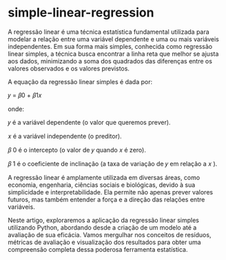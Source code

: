 # simple-linear-regression

A regressão linear é uma técnica estatística fundamental utilizada para modelar a relação entre uma variável dependente e uma ou mais variáveis independentes. Em sua forma mais simples, conhecida como regressão linear simples, a técnica busca encontrar a linha reta que melhor se ajusta aos dados, minimizando a soma dos quadrados das diferenças entre os valores observados e os valores previstos.

A equação da regressão linear simples é dada por:

𝑦 = 𝛽0 + 𝛽1𝑥

onde:

𝑦 é a variável dependente (o valor que queremos prever).

𝑥 é a variável independente (o preditor).

𝛽 0 é o intercepto (o valor de 𝑦 quando 𝑥 é zero).

𝛽 1 é o coeficiente de inclinação (a taxa de variação de 𝑦 em relação a 𝑥 ).

A regressão linear é amplamente utilizada em diversas áreas, como economia, engenharia, ciências sociais e biológicas, devido à sua simplicidade e interpretabilidade. Ela permite não apenas prever valores futuros, mas também entender a força e a direção das relações entre variáveis.

Neste artigo, exploraremos a aplicação da regressão linear simples utilizando Python, abordando desde a criação de um modelo até a avaliação de sua eficácia. Vamos mergulhar nos conceitos de resíduos, métricas de avaliação e visualização dos resultados para obter uma compreensão completa dessa poderosa ferramenta estatística.
